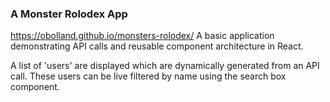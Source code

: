 ### A Monster Rolodex App
https://obolland.github.io/monsters-rolodex/
A basic application demonstrating API calls and reusable component architecture in React.

A list of 'users' are displayed which are dynamically generated from an API call. These users can be live filtered by name using the search box component.
